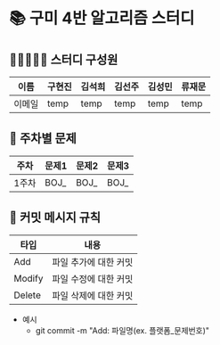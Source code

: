 # 📚 구미 4반 알고리즘 스터디

## 🙋🏻🙋🏻‍♀️ 스터디 구성원
| 이름 | 구현진 | 김석희 | 김선주 | 김성민 | 류재문 |
|-|--|--|--|--|-----|
| 이메일 |temp| temp | temp | temp | temp |

## 📖 주차별 문제
| 주차  | 문제1 | 문제2 | 문제3 |
|-----|--|--|-----|
| 1주차 | BOJ_ | BOJ_ | BOJ_ |

## 📍 커밋 메시지 규칙
| 타입  | 내용           |
|-----|--------------|
| Add | 파일 추가에 대한 커밋 |
| Modify | 파일 수정에 대한 커밋 |
| Delete | 파일 삭제에 대한 커밋 |

- 예시
  - git commit -m "Add: 파일명(ex. 플랫폼_문제번호)"

